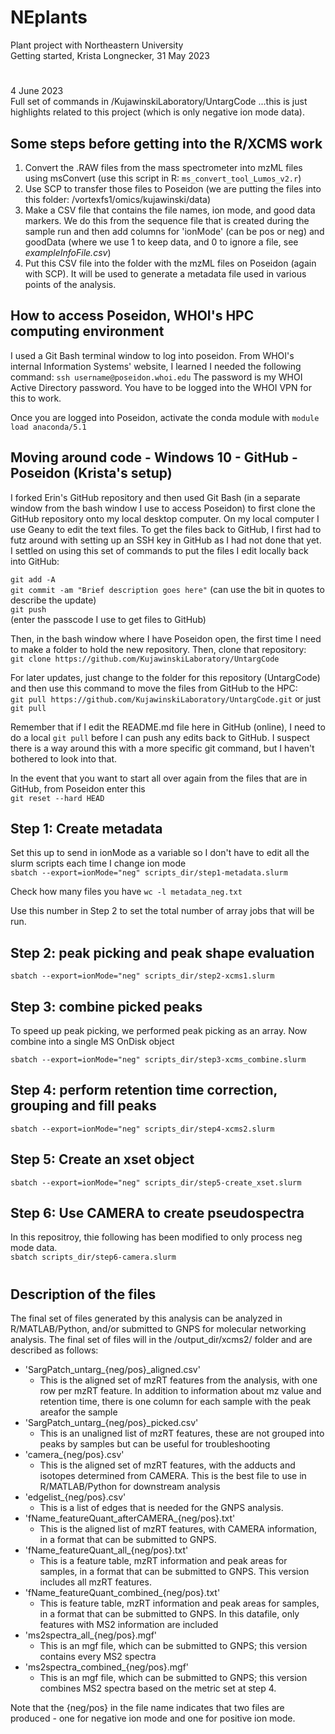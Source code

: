 # NEplants
Plant project with Northeastern University\
Getting started, Krista Longnecker, 31 May 2023

# 
4 June 2023\
Full set of commands in /KujawinskiLaboratory/UntargCode ...this is just highlights related to this project (which is only negative ion mode data).

## Some steps before getting into the R/XCMS work
1. Convert the .RAW files from the mass spectrometer into mzML files using msConvert (use this script in R: ``ms_convert_tool_Lumos_v2.r``)
2. Use SCP to transfer those files to Poseidon (we are putting the files into this folder: /vortexfs1/omics/kujawinski/data)
3. Make a CSV file that contains the file names, ion mode, and good data markers. We do this from the sequence file that is created during the sample run and then add columns for 'ionMode' (can be pos or neg) and goodData (where we use 1 to keep data, and 0 to ignore a file, see *exampleInfoFile.csv*)
4. Put this CSV file into the folder with the mzML files on Poseidon (again with SCP). It will be used to generate a metadata file used in various points of the analysis.

## How to access Poseidon, WHOI's HPC computing environment
I used a Git Bash terminal window to log into poseidon. From WHOI's internal Information Systems' website, I learned I needed the following command:
```ssh username@poseidon.whoi.edu```
The password is my WHOI Active Directory password. You have to be logged into the WHOI VPN for this to work. 

Once you are logged into Poseidon, activate the conda module with ```module load anaconda/5.1```


## Moving around code - Windows 10 - GitHub - Poseidon (Krista's setup)
I forked Erin's GitHub repository and then used Git Bash (in a separate window from the bash window I use to access Poseidon) to first clone the GitHub repository onto my local desktop computer. On my local computer I use Geany to edit the text files. To get the files back to GitHub, I first had to futz around with setting up an SSH key in GitHub as I had not done that yet. I settled on using this set of commands to put the files I edit locally back into GitHub:

```git add -A```\
```git commit -am "Brief description goes here"``` (can use the bit in quotes to describe the update)\
```git push```\
(enter the passcode I use to get files to GitHub)

Then, in the bash window where I have Poseidon open, the first time I need to make a folder to hold the new repository. Then, clone that repository:\
```git clone https://github.com/KujawinskiLaboratory/UntargCode```

For later updates, just change to the folder for this repository (UntargCode) and then use this command to move the files from GitHub to the HPC:\
```git pull https://github.com/KujawinskiLaboratory/UntargCode.git``` or just ```git pull```

Remember that if I edit the README.md file here in GitHub (online), I need to do a local ```git pull``` before I can push any edits back to GitHub. I suspect there is a way around this with a more specific git command, but I haven't bothered to look into that.

In the event that you want to start all over again from the files that are in GitHub, from Poseidon enter this\
```git reset --hard HEAD```

## Step 1: Create metadata
Set this up to send in ionMode as a variable so I don't have to edit all the slurm scripts each time I change ion mode\
```sbatch --export=ionMode="neg" scripts_dir/step1-metadata.slurm```

Check how many files you have 
```wc -l metadata_neg.txt```

Use this number in Step 2 to set the total number of array jobs that will be run.

## Step 2: peak picking and peak shape evaluation
```sbatch --export=ionMode="neg" scripts_dir/step2-xcms1.slurm```

## Step 3: combine picked peaks
To speed up peak picking, we performed peak picking as an array. Now combine into a single MS OnDisk object

```sbatch --export=ionMode="neg" scripts_dir/step3-xcms_combine.slurm```

## Step 4: perform retention time correction, grouping and fill peaks
```sbatch --export=ionMode="neg" scripts_dir/step4-xcms2.slurm```

## Step 5: Create an xset object 
```sbatch --export=ionMode="neg" scripts_dir/step5-create_xset.slurm```

## Step 6: Use CAMERA to create pseudospectra
In this repositroy, thie following has been modified to only process neg mode data.\
```sbatch scripts_dir/step6-camera.slurm```

#
## Description of the files
The final set of files generated by this analysis can be analyzed in R/MATLAB/Python, and/or submitted to GNPS for molecular networking analysis. 
The final set of files will in the /output_dir/xcms2/ folder and are described as follows:

* 'SargPatch_untarg_{neg/pos}_aligned.csv'
  * This is the aligned set of mzRT features from the analysis, with one row per mzRT feature. In addition to information about mz value and retention time, there is one column for each sample with the peak areafor the sample
* 'SargPatch_untarg_{neg/pos}_picked.csv'
  * This is an unaligned list of mzRT features, these are not grouped into peaks by samples but can be useful for troubleshooting
* 'camera_{neg/pos}.csv'
  * This is the aligned set of mzRT features, with the adducts and isotopes determined from CAMERA. This is the best file to use in R/MATLAB/Python for downstream analysis
* 'edgelist_{neg/pos}.csv'
  * This is a list of edges that is needed for the GNPS analysis.
* 'fName_featureQuant_afterCAMERA_{neg/pos}.txt'
  * This is the aligned list of mzRT features, with CAMERA information, in a format that can be submitted to GNPS.
* 'fName_featureQuant_all_{neg/pos}.txt'
  * This is a feature table, mzRT information and peak areas for samples, in a format that can be submitted to GNPS. This version includes all mzRT features.
* 'fName_featureQuant_combined_{neg/pos}.txt'
  * This is feature table, mzRT information and peak areas for samples, in a format that can be submitted to GNPS. In this datafile, only features with MS2 information are included
* 'ms2spectra_all_{neg/pos}.mgf'
  * This is an mgf file, which can be submitted to GNPS; this version contains every MS2 spectra 
* 'ms2spectra_combined_{neg/pos}.mgf'
  * This is an mgf file, which can be submitted to GNPS; this version combines MS2 spectra based on the metric set at step 4.

Note that the {neg/pos} in the file name indicates that two files are produced - one for negative ion mode and one for positive ion mode.



